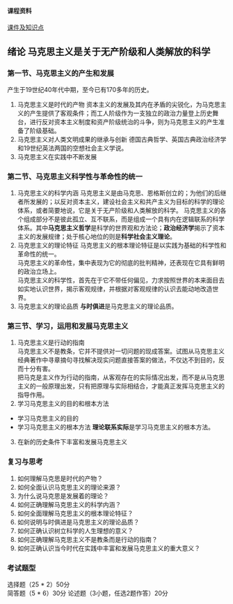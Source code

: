 #### 课程资料
[课件及知识点](https://pan.baidu.com/s/1uaHCfeIfNz8ex_iZJdk-TQ?pwd=2023)

## 绪论 马克思主义是关于无产阶级和人类解放的科学
### 第一节、马克思主义的产生和发展
产生于19世纪40年代中期，至今已有170多年的历史。
1. 马克思主义是时代的产物
    资本主义的发展及其内在矛盾的尖锐化，为马克思主义的产生提供了客观条件；而工人阶级作为一支独立的政治力量登上历史舞台，进行反对资本主义制度和资产阶级统治的斗争，则为马克思主义的产生准备了阶级基础。
2. 马克思主义对人类文明成果的继承与创新
    德国古典哲学、英国古典政治经济学和19世纪英法两国的空想社会主义学说。
3. 马克思主义在实践中不断发展
### 第二节、马克思主义科学性与革命性的统一
1. 马克思主义的科学内涵
    马克思主义是由马克思、恩格斯创立的；为他们的后继者所发展的；以反对资本主义，建设社会主义和共产主义为目标的科学的理论体系，或者简要地说，它是关于无产阶级和人类解放的科学。
    马克思主义的各个组成部分不是彼此孤立、互不联系，而是组成一个具有内在逻辑联系的科学体系。其中**马克思主义哲学**是科学的世界观和方法论；**政治经济学**揭示了资本主义的发展规律；处于核心地位的则是**科学社会主义理论**。
2. 马克思主义的理论特征
    马克思主义的根本理论特征是以实践为基础的科学性和革命性的统一。  
    马克思主义的革命性，集中表现为它的彻底的批判精神，还表现在它具有鲜明的政治立场上。  
    马克思主义的科学性，首先在于它不带任何偏见，力求按照世界的本来面目去如实地认识世界，揭示客观规律，并根据对客观规律的认识去能动地改造世界。
3. 马克思主义的理论品质
    **与时俱进**是马克思主义的理论品质。
### 第三节、学习，运用和发展马克思主义
1. 马克思主义是行动的指南  
    马克思主义不是教条，它并不提供对一切问题的现成答案。试图从马克思主义经典著作中寻章摘句寻找解决现实问题直接答案的做法，不仅达不到目的，反而十分有害。   
    把马克是主义作为行动的指南，从客观存在的实际情况出发，而不是从马克思主义的一般原理出发，只有把原理与实际相结合，才能真正发挥马克思主义的指导作用。
2. 学习马克思主义的目的和根本方法
- 学习马克思主义的目的
- 学习马克思主义的根本方法
**理论联系实际**是学习马克思主义的根本方法。
3. 在新的历史条件下丰富和发展马克思主义
### 复习与思考
1. 如何理解马克思是时代的产物？
2. 如何全面认识马克思主义的理论来源？
3. 为什么说马克思是发展着的理论？
4. 如何正确理解马克思主义的科学内涵？
5. 如何全面理解马克思主义的根本理论特征？
6. 如何说明与时俱进是马克思主义的理论品质？
7. 如何正确认识树立科学的人生理想的意义？
8. 如何正确理解马克思主义不是教条而是行动的指南？
10. 如何正确认识当今时代在实践中丰富和发展马克思主义的重大意义？
### 考试题型
选择题（25 * 2）50分  
简答题（5 * 6）30分
论述题（3小题，任选2题作答）20分